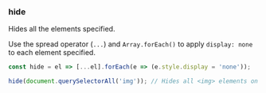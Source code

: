 ### hide

Hides all the elements specified.

Use the spread operator (`...`) and `Array.forEach()` to apply `display: none` to each element specified.

```js
const hide = el => [...el].forEach(e => (e.style.display = 'none'));
```

```js
hide(document.querySelectorAll('img')); // Hides all <img> elements on the page
```
